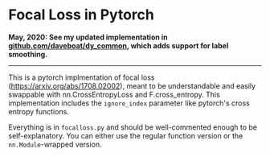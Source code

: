 # Focal Loss in Pytorch

**May, 2020: See my updated implementation in [github.com/daveboat/dy_common](https://github.com/daveboat/dy_common/blob/master/dy_common/pytorch_helpers/focalloss.py),
which adds support for label smoothing.** 
__________________________________________________________________

This is a pytorch implmentation of focal loss (https://arxiv.org/abs/1708.02002), meant to be understandable and easily swappable with nn.CrossEntropyLoss and F.cross_entropy. This implementation includes the `ignore_index` parameter like pytorch's cross entropy functions.

Everything is in `focalloss.py` and should be well-commented enough to be self-explanatory. You can either use  the regular function version or the `nn.Module`-wrapped version.